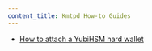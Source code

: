 ```yaml
---
content_title: Kmtpd How-to Guides
---
```


* [How to attach a YubiHSM hard wallet](how-to-attach-a-yubihsm-hard-wallet.md)
